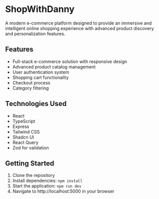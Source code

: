 # ShopWithDanny

A modern e-commerce platform designed to provide an immersive and intelligent online shopping experience with advanced product discovery and personalization features.

## Features
- Full-stack e-commerce solution with responsive design
- Advanced product catalog management
- User authentication system
- Shopping cart functionality
- Checkout process
- Category filtering

## Technologies Used
- React
- TypeScript
- Express
- Tailwind CSS
- Shadcn UI
- React Query
- Zod for validation

## Getting Started
1. Clone the repository
2. Install dependencies: `npm install`
3. Start the application: `npm run dev`
4. Navigate to http://localhost:5000 in your browser
